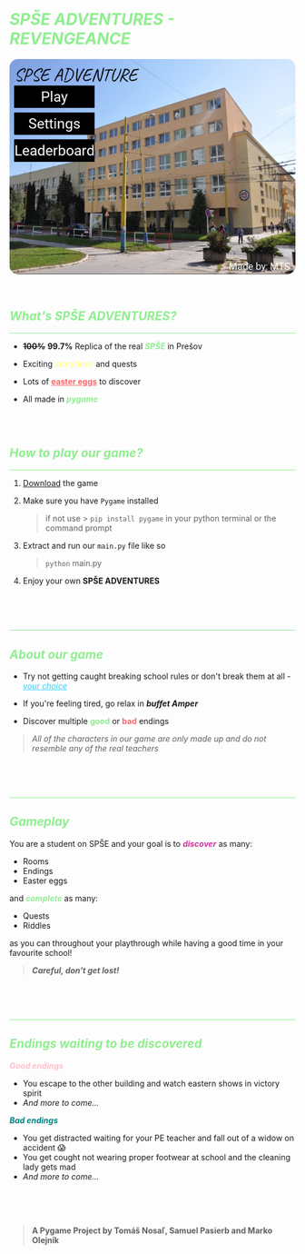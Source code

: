 <style> 
.b {color:#33CCFF}
.y {color: #FFFF99}
.r {color: #FF6666}
.g {color: lightgreen}
.p {color: pink}
.o {color: orange}
.t {color: teal}
.n {color: navy}
.pr {color: #cc3399}
</style>

# <i class="g">**SPŠE ADVENTURES - REVENGEANCE**</i>

<img src="img/title_screen.png" style="border-radius: 15px;"></img>
<div style="height: 15px"></div>

## <i class="g">**What's SPŠE ADVENTURES?**</i>
<hr style="background-color: lightgreen; border-radius: 3px">

- ~~**100%**~~ **99.7%** Replica of the real <i class="g">***SPŠE***</i> in Prešov

- Exciting <i class="y">***storylines***</i> and quests

- Lots of <u class="r"><b class="r">**easter eggs**</b></u> to discover 

- All made in <i class="g">**pygame**</i>

<div style="height: 30px"></div>

## <i class="g">**How to play our game?**</i>

<hr style="background-color: lightgreen; border-radius: 3px">

1. <r>[Download](https://spse-po.edupage.org) </r> the game

2. Make sure you have `Pygame` installed
    > if not use > `pip install pygame` in your python terminal or the command prompt

3. Extract and run our `main.py` file like so
    > `python` main.py 

4. Enjoy your own **SPŠE ADVENTURES**
<div style="height: 50px"></div>
<hr style="background-color: lightgreen">

## <i class="g">**About our game**</i>

- Try not getting caught breaking school rules or don't break them at all - <u class="b"><i class="b">your choice</i></u>

- If you're feeling tired, go relax in ***buffet Amper***

- Discover multiple <b class="g">**good**</b> or <b class="r">bad</b> endings

> *All of the characters in our game are only made up and do not resemble any of the real teachers*

<div style="height: 50px"></div>
<hr style="background-color: lightgreen">

## <i class="g">**Gameplay**</i>
You are a student on SPŠE and your goal is to <i class="pr">**discover**</i> as many:
- Rooms
- Endings
- Easter eggs

and <i class="g">**complete**</i> as many:
- Quests 
- Riddles

as you can throughout your playthrough while having a good time in your favourite school! <br>
> ***Careful, don't get lost!***
<div style="height: 50px"></div>
<hr style="background-color: lightgreen">

## <i class="g">**Endings waiting to be discovered**</i>

<i class="p">**Good endings**</i>

- You escape to the other building and watch eastern shows in victory spirit
- *And more to come...*

<i class="t">**Bad endings**</i>

- You get distracted waiting for your PE teacher and fall out of a widow on accident 😱
- You get cought not wearing proper footwear at school and the cleaning lady gets mad
- *And more to come...*

<div style="height: 50px"></div>

> **A Pygame Project by Tomáš Nosaľ, Samuel Pasierb and Marko Olejník**